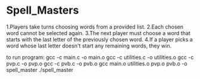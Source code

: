 # Spell_Masters

1.Players take turns choosing words from a provided list.
2.Each chosen word cannot be selected again.
3.The next player must choose a word that starts with the last letter of the previously chosen word.
4.If a player picks a word whose last letter doesn't start any remaining words, they win.

to run program:
gcc -c main.c -o main.o
gcc -c utilities.c -o utilities.o
gcc -c pvp.c -o pvp.o
gcc -c pvb.c -o pvb.o
gcc main.o utilities.o pvp.o pvb.o -o spell_master
 ./spell_master